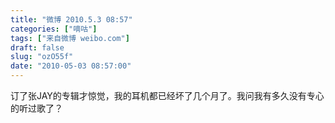 ```yaml
---
title: "微博 2010.5.3 08:57"
categories: ["嘀咕"]
tags: ["来自微博 weibo.com"]
draft: false
slug: "ozO55f"
date: "2010-05-03 08:57:00"
---
```


<p>订了张JAY的专辑才惊觉，我的耳机都已经坏了几个月了。我问我有多久没有专心的听过歌了？ ​​​​</p>
